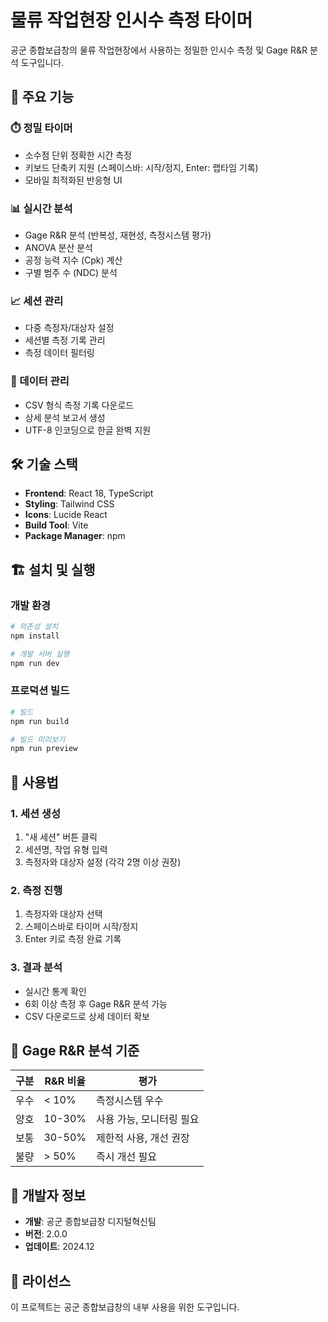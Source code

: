 # 물류 작업현장 인시수 측정 타이머

공군 종합보급창의 물류 작업현장에서 사용하는 정밀한 인시수 측정 및 Gage R&R 분석 도구입니다.

## 🚀 주요 기능

### ⏱️ 정밀 타이머
- 소수점 단위 정확한 시간 측정
- 키보드 단축키 지원 (스페이스바: 시작/정지, Enter: 랩타임 기록)
- 모바일 최적화된 반응형 UI

### 📊 실시간 분석
- Gage R&R 분석 (반복성, 재현성, 측정시스템 평가)
- ANOVA 분산 분석
- 공정 능력 지수 (Cpk) 계산
- 구별 범주 수 (NDC) 분석

### 📈 세션 관리
- 다중 측정자/대상자 설정
- 세션별 측정 기록 관리
- 측정 데이터 필터링

### 💾 데이터 관리
- CSV 형식 측정 기록 다운로드
- 상세 분석 보고서 생성
- UTF-8 인코딩으로 한글 완벽 지원

## 🛠️ 기술 스택

- **Frontend**: React 18, TypeScript
- **Styling**: Tailwind CSS
- **Icons**: Lucide React
- **Build Tool**: Vite
- **Package Manager**: npm

## 🏗️ 설치 및 실행

### 개발 환경
```bash
# 의존성 설치
npm install

# 개발 서버 실행
npm run dev
```

### 프로덕션 빌드
```bash
# 빌드
npm run build

# 빌드 미리보기
npm run preview
```

## 📱 사용법

### 1. 세션 생성
1. "새 세션" 버튼 클릭
2. 세션명, 작업 유형 입력
3. 측정자와 대상자 설정 (각각 2명 이상 권장)

### 2. 측정 진행
1. 측정자와 대상자 선택
2. 스페이스바로 타이머 시작/정지
3. Enter 키로 측정 완료 기록

### 3. 결과 분석
- 실시간 통계 확인
- 6회 이상 측정 후 Gage R&R 분석 가능
- CSV 다운로드로 상세 데이터 확보

## 🎯 Gage R&R 분석 기준

| 구분 | R&R 비율 | 평가 |
|------|----------|------|
| 우수 | < 10% | 측정시스템 우수 |
| 양호 | 10-30% | 사용 가능, 모니터링 필요 |
| 보통 | 30-50% | 제한적 사용, 개선 권장 |
| 불량 | > 50% | 즉시 개선 필요 |

## 🔧 개발자 정보

- **개발**: 공군 종합보급창 디지털혁신팀
- **버전**: 2.0.0
- **업데이트**: 2024.12

## 📄 라이선스

이 프로젝트는 공군 종합보급창의 내부 사용을 위한 도구입니다.
